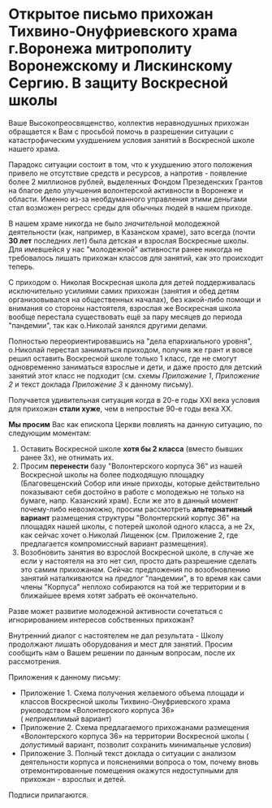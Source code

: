 # Открытое письмо прихожан Тихвино-Онуфриевского храма г.Воронежа митрополиту Воронежскому и Лискинскому Сергию. В защиту Воскресной школы

Ваше Высокопреосвященство, коллектив неравнодушных прихожан обращается к Вам с просьбой помочь в разрешении ситуации
 с катастрофическим ухудшением условия занятий в Воскресной школе нашего храма.

Парадокс ситуации состоит в том, что к ухудшению этого положения привело не отсутствие средств и ресурсов, 
а напротив - появление более 2 миллионов рублей, выделенных Фондом Презеденских Грантов на благое дело 
улучшения волонтерской активности в Воронеже и области. Именно из-за необдуманного управления этими деньгами стал возможен регресс среды для обычных людей в нашем приходе.

В нашем храме никогда не было *значительной* молодежной деятельности (как, например, в Казанском храме), зато всегда (почти **30 лет** последних лет) была детская и взрослая Воскресные школы.
Для имевшейся у нас "молодежной" активности ранее  никогда не требовалось лишать прихожан классов для занятий, как это происходит теперь.

С приходом о. Николая Воскресная школа для детей поддерживалась исключительно усилиями самих прихожан 
(занятия и обед детям организовывался на общественных началах), без какой-либо помощи и внимания со стороны настоятеля,
взрослая же Воскресная школа вообще перестала существовать ещё за пару месяцев до периода "пандемии", так как о.Николай занялся другими делами.

Полностью переориентировавшись на "дела епархиального уровня", о.Николай перестал заниматься приходом, получив же грант и вовсе решил оставить Воскресной школе только 1 класс, где не смогут одновременно заниматься взрослые и дети, 
и даже просто для детский занятий этот класс не подходит (см. схемы *Приложение 1*, *Приложение 2* и текст доклада *Приложение 3* к данному письму). 

Получается удивительная ситуация когда в 20-е годы XXI века условия для прихожан **стали хуже**, чем в непростые 90-е годы века XX.

**Мы просим** Вас как епископа Церкви повлиять на данную ситуацию, по следующим моментам:

1. Оставить Воскресной школе **хотя бы 2 класса** (вместо бывших ранее 3х), не отнимать их.
2. Просим **перенести** базу "Волонтерского корпуса 36" из нашей Воскресной школы на более подходящую площадку 
(Благовещенский Собор или иные приходы, которые действительно показывают себя достойно в работе с молодежью не только на бумаге, напр. Казанский храм).
Если же это в данный момент почему-либо невозможно, просим рассмотреть **альтернативный вариант** размещения структуры "Волонтерский корпус 36" на площадях нашей школы, с потерей школой одного класса, а не 2х, как сейчас хочет о.Николай Лищенюк 
(см. Приложение 2, где предлагается компромиссный вариант размещения).
3. Возобновить занятия во взрослой Воскресной школе, в случае же если у настоятеля на это нет сил, просто дать разрешение сделать это самим прихожанам.
 Сейчас предложения по возобновлению занятий наталкиваются на *предлог* "пандемии", 
в то время как сами члены "Корпуса" неплохо собираются на той же территории и в ближайшее время хотят забрать её окончательно.

Разве может развитие молодежной активности сочетаться с игнорированием интересов собственных прихожан?

Внутренний диалог с настоятелем не дал результата - Школу продолжают лишать оборудования и мест для занятий.
Просим сообщить нам о Вашем решении по данным вопросам, после их рассмотрения.

Приложения к данному письму:

* Приложение 1. Схема получения желаемого объема площади и классов Воскресной школы Тихвино-Онуфриевского храма руководством «Волонтерского корпуса 36»  
 ( *неприемлимый* вариант)
* Приложение 2. Схема предлагаемого прихожанами размещения «Волонтерского корпуса 36» на территории Воскресной школы ( *допустимый* вариант, позволит сохранить минимальные условия)
* Приложение 3. Полный текст доклада о ситуации с анализом деятельности корпуса и пояснениями вопроса о том, почему вновь отремонтированные помещения окажутся недоступными для прихожан - взрослых и детей.


Подписи прилагаются.
